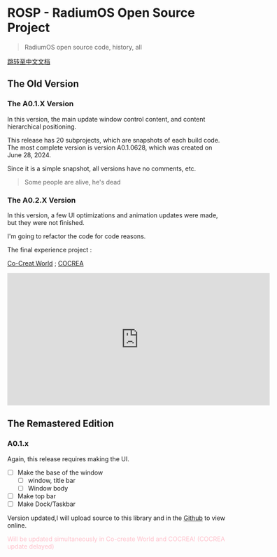 # ROSP - RadiumOS Open Source Project
> RadiumOS open source code, history, all

[跳转至中文文档](https://github.com/LanwyWriteXU/ROSP/blob/main/README.zh.md)

## The Old Version

### The A0.1.X Version

In this version, the main update window control content, and content hierarchical positioning.

This release has 20 subprojects, which are snapshots of each build code. The most complete version is version A0.1.0628, which was created on June 28, 2024.

Since it is a simple snapshot, all versions have no comments, etc.

> Some people are alive, he's dead

### The A0.2.X Version

In this version, a few UI optimizations and animation updates were made, but they were not finished.

I'm going to refactor the code for code reasons.

The final experience project :

[Co-Creat World](https://www.ccw.site/detail/6654acbdd2694c0af571bd7a) ; [COCREA](https://cocrea.world/@LanwyWriteXU/RadiumOS)

<iframe id="iframe-cocrea" width="600px" height="303px" src="https://cocrea.world/embed/1798231283069927426?type=player&showCreator=true&showOperating=false" title="RadiumOS/Scratch project hosted on Cocrea." frameborder="0" allow="accelerometer; autoplay; clipboard-write; encrypted-media; gyroscope; picture-in-picture; web-share" allowFullScreen></iframe>

## The Remastered Edition

### A0.1.x

Again, this release requires making the UI.

- [ ] Make the base of the window
    - [ ] window, title bar
    - [ ] Window body
- [ ] Make top bar
- [ ] Make Dock/Taskbar

Version updated,I will upload source to this library and in the [Github](https://radium.extendser.top) to view online.

<font color = pink>Will be updated simultaneously in Co-create World and COCREA! (COCREA update delayed)</font>
